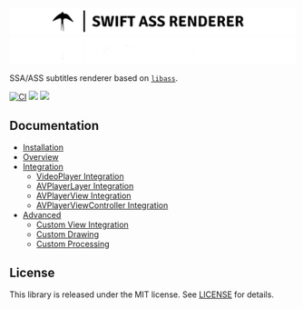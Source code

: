
![logo](Sources/SwiftAssRenderer/Docs/SwiftAssRenderer.docc/Resources/Images/logo-transparent-light.png#gh-light-mode-only)
![logo](Sources/SwiftAssRenderer/Docs/SwiftAssRenderer.docc/Resources/Images/logo-transparent-dark.png#gh-dark-mode-only)

SSA/ASS subtitles renderer based on [`libass`](https://github.com/libass/libass).

[![CI](https://github.com/mihai8804858/swift-ass-renderer/actions/workflows/ci.yml/badge.svg)](https://github.com/mihai8804858/swift-ass-renderer/actions/workflows/ci.yml) [![](https://img.shields.io/endpoint?url=https%3A%2F%2Fswiftpackageindex.com%2Fapi%2Fpackages%2Fmihai8804858%2Fswift-ass-renderer%2Fbadge%3Ftype%3Dswift-versions)](https://swiftpackageindex.com/mihai8804858/swift-ass-renderer) [![](https://img.shields.io/endpoint?url=https%3A%2F%2Fswiftpackageindex.com%2Fapi%2Fpackages%2Fmihai8804858%2Fswift-ass-renderer%2Fbadge%3Ftype%3Dplatforms)](https://swiftpackageindex.com/mihai8804858/swift-ass-renderer)

## Documentation

* [Installation](https://mihai8804858.github.io/swift-ass-renderer/documentation/swiftassrenderer)
* [Overview](https://mihai8804858.github.io/swift-ass-renderer/documentation/swiftassrenderer/overview)
* [Integration](https://mihai8804858.github.io/swift-ass-renderer/tutorials/integration-tutorials/)
  * [VideoPlayer Integration](https://mihai8804858.github.io/swift-ass-renderer/tutorials/swiftassrenderer/videoplayer/)
  * [AVPlayerLayer Integration](https://mihai8804858.github.io/swift-ass-renderer/tutorials/swiftassrenderer/avplayerlayer/)
  * [AVPlayerView Integration](https://mihai8804858.github.io/swift-ass-renderer/tutorials/swiftassrenderer/avplayerview/)
  * [AVPlayerViewController Integration](https://mihai8804858.github.io/swift-ass-renderer/tutorials/swiftassrenderer/avplayerviewcontroller/)
* [Advanced](https://mihai8804858.github.io/swift-ass-renderer/tutorials/advanced-tutorials/)
  * [Custom View Integration](https://mihai8804858.github.io/swift-ass-renderer/tutorials/swiftassrenderer/customviewintegration/)
  * [Custom Drawing](https://mihai8804858.github.io/swift-ass-renderer/tutorials/swiftassrenderer/customimagedrawing/)
  * [Custom Processing](https://mihai8804858.github.io/swift-ass-renderer/tutorials/swiftassrenderer/customimageprocessing/)

## License

This library is released under the MIT license. See [LICENSE](LICENSE) for details.
